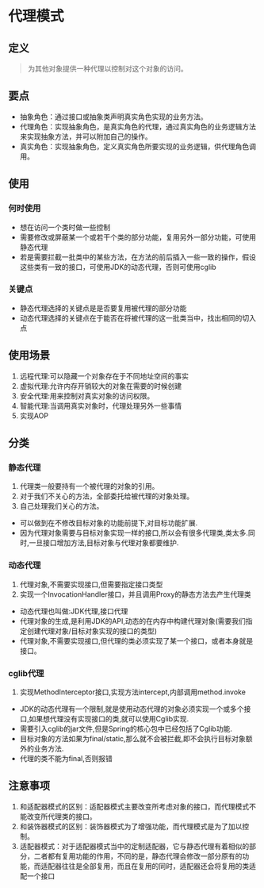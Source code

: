 # 代理模式

## 定义
> 为其他对象提供一种代理以控制对这个对象的访问。

## 要点
* 抽象角色：通过接口或抽象类声明真实角色实现的业务方法。
* 代理角色：实现抽象角色，是真实角色的代理，通过真实角色的业务逻辑方法来实现抽象方法，并可以附加自己的操作。
* 真实角色：实现抽象角色，定义真实角色所要实现的业务逻辑，供代理角色调用。

## 使用
### 何时使用 
* 想在访问一个类时做一些控制
* 需要修改或屏蔽某一个或若干个类的部分功能，复用另外一部分功能，可使用静态代理
* 若是需要拦截一批类中的某些方法，在方法的前后插入一些一致的操作，假设这些类有一致的接口，可使用JDK的动态代理，否则可使用cglib

### 关键点
* 静态代理选择的关键点是是否要复用被代理的部分功能
* 动态代理选择的关键点在于能否在将被代理的这一批类当中，找出相同的切入点

## 使用场景
1. 远程代理:可以隐藏一个对象存在于不同地址空间的事实
2. 虚拟代理:允许内存开销较大的对象在需要的时候创建
3. 安全代理:用来控制对真实对象的访问权限。
4. 智能代理:当调用真实对象时，代理处理另外一些事情
5. 实现AOP

## 分类
### 静态代理
1. 代理类一般要持有一个被代理的对象的引用。
2. 对于我们不关心的方法，全部委托给被代理的对象处理。
3. 自己处理我们关心的方法。

* 可以做到在不修改目标对象的功能前提下,对目标功能扩展.
* 因为代理对象需要与目标对象实现一样的接口,所以会有很多代理类,类太多.同时,一旦接口增加方法,目标对象与代理对象都要维护.

### 动态代理
1. 代理对象,不需要实现接口,但需要指定接口类型
2. 实现一个InvocationHandler接口，并且调用Proxy的静态方法去产生代理类

* 动态代理也叫做:JDK代理,接口代理
* 代理对象的生成,是利用JDK的API,动态的在内存中构建代理对象(需要我们指定创建代理对象/目标对象实现的接口的类型)
* 代理对象,不需要实现接口,但代理的类必须实现了某一个接口，或者本身就是接口。

### cglib代理
1. 实现MethodInterceptor接口,实现方法intercept,内部调用method.invoke

* JDK的动态代理有一个限制,就是使用动态代理的对象必须实现一个或多个接口,如果想代理没有实现接口的类,就可以使用Cglib实现.
* 需要引入cglib的jar文件,但是Spring的核心包中已经包括了Cglib功能.
* 目标对象的方法如果为final/static,那么就不会被拦截,即不会执行目标对象额外的业务方法.
* 代理的类不能为final,否则报错

## 注意事项
1. 和适配器模式的区别：适配器模式主要改变所考虑对象的接口，而代理模式不能改变所代理类的接口。 
2. 和装饰器模式的区别：装饰器模式为了增强功能，而代理模式是为了加以控制。
3. 适配器模式：对于适配器模式当中的定制适配器，它与静态代理有着相似的部分，二者都有复用功能的作用，不同的是，静态代理会修改一部分原有的功能，而适配器往往是全部复用，而且在复用的同时，适配器还会将复用的类适配一个接口
